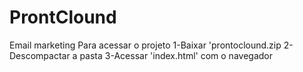 # ProntClound
 Email marketing
 Para acessar o projeto
1-Baixar 'prontoclound.zip 
2-Descompactar a pasta 
3-Acessar 'index.html' com o navegador 
